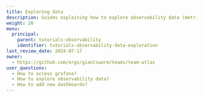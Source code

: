 ```yaml
---
title: Exploring data
description: Guides explaining how to explore observability data (metrics and logs) from the Observability Platform.
weight: 20
menu:
  principal:
    parent: tutorials-observability
    identifier: tutorials-observability-data-exploration
last_review_date: 2024-07-17
owner:
  - https://github.com/orgs/giantswarm/teams/team-atlas
user_questions:
  - How to access grafana?
  - How to explore observability data?
  - How to add new dashboards?
---
```


